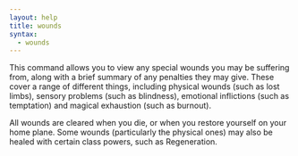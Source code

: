 ```yaml
---
layout: help
title: wounds
syntax:
  - wounds
---
```


This command allows you to view any special wounds you may be suffering from, 
along with a brief summary of any penalties they may give.  These cover a range
of different things, including physical wounds (such as lost limbs), sensory 
problems (such as blindness), emotional inflictions (such as temptation) and 
magical exhaustion (such as burnout).

All wounds are cleared when you die, or when you restore yourself on your home 
plane.  Some wounds (particularly the physical ones) may also be healed with 
certain class powers, such as Regeneration.
